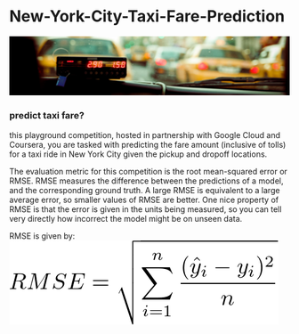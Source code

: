 # New-York-City-Taxi-Fare-Prediction

![alt text](https://github.com/rushidarge/New-York-City-Taxi-Fare-Prediction/blob/main/img/header.png?raw=true)
### predict taxi fare?

this playground competition, hosted in partnership with Google Cloud and Coursera, you are tasked with predicting the fare amount (inclusive of tolls) for a taxi ride in New York City given the pickup and dropoff locations.

The evaluation metric for this competition is the root mean-squared error or RMSE. RMSE measures the difference between the predictions of a model, and the corresponding ground truth. A large RMSE is equivalent to a large average error, so smaller values of RMSE are better. One nice property of RMSE is that the error is given in the units being measured, so you can tell very directly how incorrect the model might be on unseen data.

RMSE is given by: ![alt text](https://github.com/rushidarge/New-York-City-Taxi-Fare-Prediction/blob/main/img/rmse.png?raw=true)
